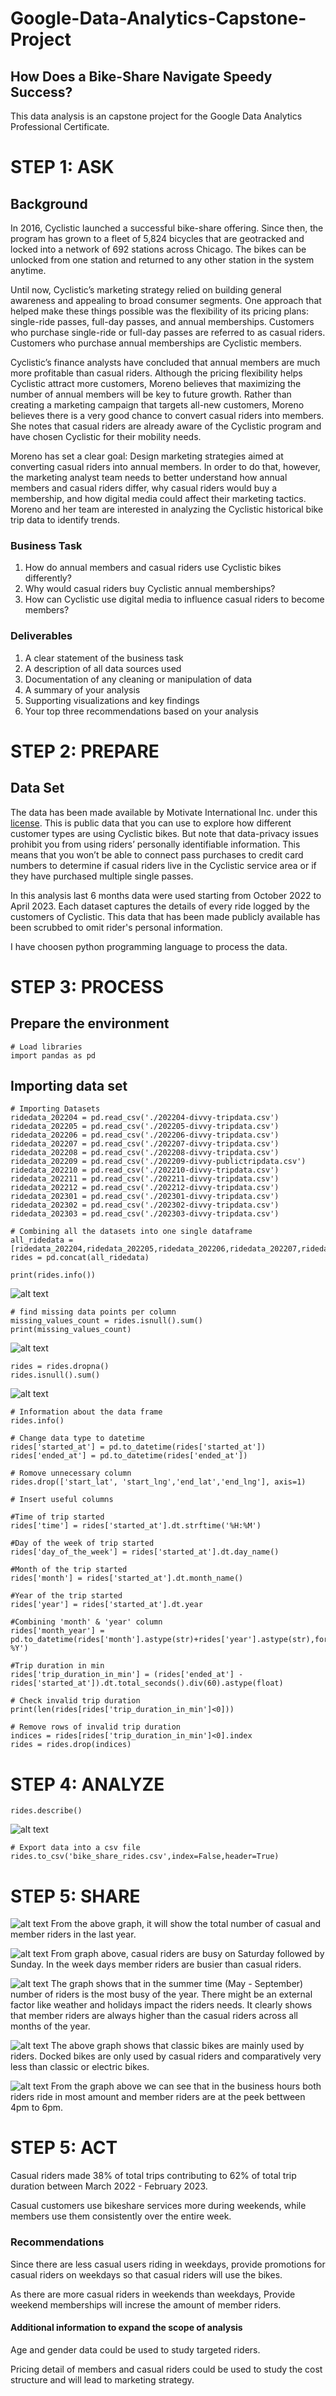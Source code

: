 # Google-Data-Analytics-Capstone-Project

## How Does a Bike-Share Navigate Speedy Success?

This data analysis is an capstone project for the Google Data Analytics Professional Certificate.

# STEP 1: ASK

## Background 
In 2016, Cyclistic launched a successful bike-share offering. Since then, the program has grown to a fleet of 5,824 bicycles that
are geotracked and locked into a network of 692 stations across Chicago. The bikes can be unlocked from one station and
returned to any other station in the system anytime.

Until now, Cyclistic’s marketing strategy relied on building general awareness and appealing to broad consumer segments.
One approach that helped make these things possible was the flexibility of its pricing plans: single-ride passes, full-day passes,
and annual memberships. Customers who purchase single-ride or full-day passes are referred to as casual riders. Customers
who purchase annual memberships are Cyclistic members.

Cyclistic’s finance analysts have concluded that annual members are much more profitable than casual riders. Although the
pricing flexibility helps Cyclistic attract more customers, Moreno believes that maximizing the number of annual members will
be key to future growth. Rather than creating a marketing campaign that targets all-new customers, Moreno believes there is a
very good chance to convert casual riders into members. She notes that casual riders are already aware of the Cyclistic
program and have chosen Cyclistic for their mobility needs.

Moreno has set a clear goal: Design marketing strategies aimed at converting casual riders into annual members. In order to
do that, however, the marketing analyst team needs to better understand how annual members and casual riders differ, why
casual riders would buy a membership, and how digital media could affect their marketing tactics. Moreno and her team are
interested in analyzing the Cyclistic historical bike trip data to identify trends.

### Business Task
1. How do annual members and casual riders use Cyclistic bikes differently?
2. Why would casual riders buy Cyclistic annual memberships?
3. How can Cyclistic use digital media to influence casual riders to become members?

### Deliverables
1. A clear statement of the business task
2. A description of all data sources used
3. Documentation of any cleaning or manipulation of data
4. A summary of your analysis
5. Supporting visualizations and key findings
6. Your top three recommendations based on your analysis


# STEP 2: PREPARE

## Data Set
The data has been made available by Motivate International Inc. under this [license](https://ride.divvybikes.com/data-license-agreement). This is public data that you can use to explore how different customer types are
using Cyclistic bikes. But note that data-privacy issues prohibit you from using riders’ personally identifiable information. This
means that you won’t be able to connect pass purchases to credit card numbers to determine if casual riders live in the
Cyclistic service area or if they have purchased multiple single passes.

In this analysis last 6 months data were used starting from October 2022 to April 2023. Each dataset captures the details of every ride logged by 
the customers of Cyclistic. This data that has been made publicly available has been scrubbed to omit rider's personal information.

I have choosen python programming language to process the data.

# STEP 3: PROCESS

## Prepare the environment
```
# Load libraries
import pandas as pd
```

## Importing data set
```
# Importing Datasets
ridedata_202204 = pd.read_csv('./202204-divvy-tripdata.csv')
ridedata_202205 = pd.read_csv('./202205-divvy-tripdata.csv')
ridedata_202206 = pd.read_csv('./202206-divvy-tripdata.csv')
ridedata_202207 = pd.read_csv('./202207-divvy-tripdata.csv')
ridedata_202208 = pd.read_csv('./202208-divvy-tripdata.csv')
ridedata_202209 = pd.read_csv('./202209-divvy-publictripdata.csv')
ridedata_202210 = pd.read_csv('./202210-divvy-tripdata.csv')
ridedata_202211 = pd.read_csv('./202211-divvy-tripdata.csv')
ridedata_202212 = pd.read_csv('./202212-divvy-tripdata.csv')
ridedata_202301 = pd.read_csv('./202301-divvy-tripdata.csv')
ridedata_202302 = pd.read_csv('./202302-divvy-tripdata.csv')
ridedata_202303 = pd.read_csv('./202303-divvy-tripdata.csv')
```

```
# Combining all the datasets into one single dataframe
all_ridedata = [ridedata_202204,ridedata_202205,ridedata_202206,ridedata_202207,ridedata_202208,ridedata_202209,ridedata_202210,ridedata_202211,ridedata_202212,ridedata_202301,ridedata_202302,ridedata_202303]
rides = pd.concat(all_ridedata)
```

```
print(rides.info())
```
![alt text](img/info.png)

```
# find missing data points per column
missing_values_count = rides.isnull().sum()
print(missing_values_count)
```
![alt text](img/missingdata.png)

```
rides = rides.dropna()
rides.isnull().sum()
```
![alt text](img/no_missingdata.png)

```
# Information about the data frame
rides.info()
```


```
# Change data type to datetime 
rides['started_at'] = pd.to_datetime(rides['started_at'])
rides['ended_at'] = pd.to_datetime(rides['ended_at'])
```

```
# Romove unnecessary column 
rides.drop(['start_lat', 'start_lng','end_lat','end_lng'], axis=1)
```


```
# Insert useful columns 

#Time of trip started
rides['time'] = rides['started_at'].dt.strftime('%H:%M')

#Day of the week of trip started
rides['day_of_the_week'] = rides['started_at'].dt.day_name()

#Month of the trip started
rides['month'] = rides['started_at'].dt.month_name()

#Year of the trip started
rides['year'] = rides['started_at'].dt.year

#Combining 'month' & 'year' column
rides['month_year'] = pd.to_datetime(rides['month'].astype(str)+rides['year'].astype(str),format='%B%Y').dt.strftime('%b-%Y')

#Trip duration in min
rides['trip_duration_in_min'] = (rides['ended_at'] - rides['started_at']).dt.total_seconds().div(60).astype(float)

```


```
# Check invalid trip duration 
print(len(rides[rides['trip_duration_in_min']<0]))
```

```
# Remove rows of invalid trip duration
indices = rides[rides['trip_duration_in_min']<0].index
rides = rides.drop(indices)
```

# STEP 4: ANALYZE

```
rides.describe()
```
![alt text](img/describefunction.png)

```
# Export data into a csv file 
rides.to_csv('bike_share_rides.csv',index=False,header=True)
```

# STEP 5: SHARE

![alt text](img/TotalRides.png)
From the above graph, it will show the total number of casual and member riders in the last year.


![alt text](img/RidesVsMonth.png)
From graph above, casual riders are busy on Saturday followed by Sunday. In the week days member riders are busier than casual riders. 

![alt text](img/RidesVsDayoftheWeek.png)
The graph shows that in the summer time (May - September) number of riders is the most busy of the year. There might be an external factor like weather
and holidays impact the riders needs. It clearly shows that member riders are always higher than the casual riders across all months of the year. 


![alt text](img/RideTypeVsRides.png)
The above graph shows that classic bikes are mainly used by riders. Docked bikes are only used by casual riders and comparatively very less than classic or electric bikes.  

![alt text](img/BikeDemandover24hourtimeframe.png)
From the graph above we can see that in the business hours both riders ride in most amount and member riders are at the peek bettween 4pm to 6pm. 


# STEP 5: ACT
Casual riders made 38% of total trips contributing to 62% of total trip duration between March 2022 - February 2023. 

Casual customers use bikeshare services more during weekends, while members use them consistently over the entire week.



### Recommendations
Since there are less casual users riding in weekdays, provide promotions for casual riders on weekdays so that casual riders will use the bikes.

As there are more casual riders in weekends than weekdays, Provide weekend memberships will increse the amount of member riders.


#### Additional information to expand the scope of analysis
Age and gender data could be used to study targeted riders.

Pricing detail of members and casual riders could be used to study the cost structure and will lead to marketing strategy.







